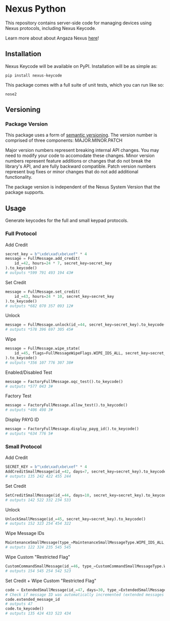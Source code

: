 # Nexus Python

This repository contains server-side code for managing devices using Nexus
protocols, including Nexus Keycode.

Learn more about about Angaza Nexus [here](https://angaza.github.io/nexus)!

## Installation

Nexus Keycode will be available on PyPI. Installation will be as simple as:

```shell
pip install nexus-keycode
```

This package comes with a full suite of unit tests, which you can run like so:

```shell
nose2
```

## Versioning

### Package Version

This package uses a form of [semantic versioning](semver.org). The version
number is comprised of three components: MAJOR.MINOR.PATCH

Major version numbers represent breaking internal API changes. You may need
to modify your code to accomodate these changes. Minor version numbers
represent feature additions or changes that do not break the library's API,
and are fully backward compatible. Patch version numbers represent bug fixes
or minor changes that do not add additional functionality.

The package version is independent of the Nexus System Version that the
package supports.

## Usage

Generate keycodes for the full and small keypad protocols.

### Full Protocol

Add Credit

```python
secret_key = b"\xde\xad\xbe\xef" * 4
message = FullMessage.add_credit(
    id_=42, hours=24 * 7, secret_key=secret_key
).to_keycode()
# outputs *599 791 493 194 43#
```

Set Credit

```python
message = FullMessage.set_credit(
    id_=43, hours=24 * 10, secret_key=secret_key
).to_keycode()
# outputs *682 070 357 093 12#
```

Unlock

```python
message = FullMessage.unlock(id_=44, secret_key=secret_key).to_keycode()
# outputs *578 396 697 305 45#
```

Wipe
```python
message = FullMessage.wipe_state(
    id_=45, flags=FullMessageWipeFlags.WIPE_IDS_ALL, secret_key=secret_key
).to_keycode()
# outputs *356 107 776 307 38#
```

Enabled/Disabled Test
```python
message = FactoryFullMessage.oqc_test().to_keycode()
# outputs *577 043 3#
```

Factory Test
```python
message = FactoryFullMessage.allow_test().to_keycode()
# outputs *406 498 3#
```

Display PAYG ID
```python
message = FactoryFullMessage.display_payg_id().to_keycode()
# outputs *634 776 5#
```

### Small Protocol

Add Credit

```python
SECRET_KEY = b"\xde\xad\xbe\xef" * 4
AddCreditSmallMessage(id_=42, days=7, secret_key=secret_key).to_keycode()
# outputs 135 242 422 455 244
```

Set Credit

```python
SetCreditSmallMessage(id_=44, days=10, secret_key=secret_key).to_keycode()
# outputs 142 522 332 234 533
```

Unlock

```python
UnlockSmallMessage(id_=45, secret_key=secret_key).to_keycode()
# outputs 152 323 254 454 322
```

Wipe Message IDs

```python
MaintenanceSmallMessage(type_=MaintenanceSmallMessageType.WIPE_IDS_ALL, secret_key=secret_key).to_keycode()
# outputs 122 324 235 545 545
```

Wipe Custom "Restricted Flag"

```python
CustomCommandSmallMessage(id_=46, type_=CustomCommandSmallMessageType.WIPE_RESTRICTED_FLAG, secret_key=secret_key).to_keycode()
# outputs 154 545 254 542 523
```

Set Credit + Wipe Custom "Restricted Flag"

```python
code = ExtendedSmallMessage(id_=47, days=30, type_=ExtendedSmallMessageType.SET_CREDIT_WIPE_RESTRICTED_FLAG, secret_key=secret_key)
# Check if message ID was automatically incremented (extended messages may increment ID to avoid collisions)
code.extended_message_id
# outputs 47
code.to_keycode()
# outputs 135 424 433 523 434
```

